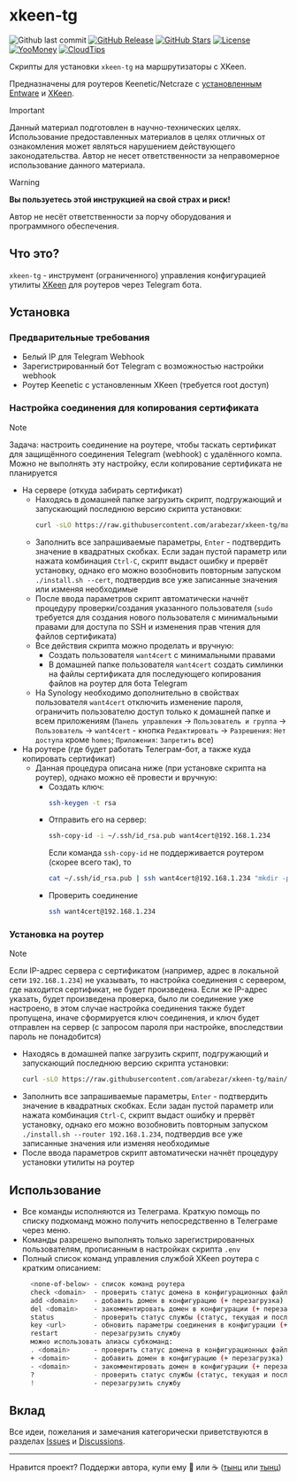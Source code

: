# xkeen-tg

![Github last commit](https://img.shields.io/github/last-commit/arabezar/xkeen-tg)
[![GitHub Release](https://img.shields.io/github/release/arabezar/xkeen-tg?style=flat&color=green)](https://github.com/arabezar/xkeen-tg/releases)
[![GitHub Stars](https://img.shields.io/github/stars/arabezar/xkeen-tg?style=flat)](https://github.com/arabezar/xkeen-tg/stargazers)
[![License](https://img.shields.io/github/license/arabezar/xkeen-tg?style=flat&color=orange)](LICENSE)
[![YooMoney](https://img.shields.io/badge/donate-YooMoney-8037fd.svg?style=flat)](https://yoomoney.ru/to/410013875426872)
[![CloudTips](https://img.shields.io/badge/donate-CloudTips-598bd7.svg?style=flat)](https://pay.cloudtips.ru/p/6352cb45)

Скрипты для установки `xkeen-tg` на маршрутизаторы с XKeen.

Предназначены для роутеров Keenetic/Netcraze с [установленным](https://help.keenetic.com/hc/ru/articles/360021214160-Установка-системы-пакетов-репозитория-Entware-на-USB-накопитель) [Entware](https://github.com/Entware/Entware) и [XKeen](https://github.com/Skrill0/XKeen).

> [!IMPORTANT]
> Данный материал подготовлен в научно-технических целях.
> Использование предоставленных материалов в целях отличных от ознакомления может являться нарушением действующего законодательства.
> Автор не несет ответственности за неправомерное использование данного материала.

> [!WARNING]
> **Вы пользуетесь этой инструкцией на свой страх и риск!**
> 
> Автор не несёт ответственности за порчу оборудования и программного обеспечения.

## Что это?

`xkeen-tg` - инструмент (ограниченного) управления конфигурацией утилиты [XKeen](https://github.com/Skrill0/XKeen) для роутеров через Telegram бота.

## Установка

### Предварительные требования

- Белый IP для Telegram Webhook
- Зарегистрированный бот Telegram с возможностью настройки webhook
- Роутер Keenetic с установленным XKeen (требуется root доступ)

### Настройка соединения для копирования сертификата

> [!NOTE]
> Задача: настроить соединение на роутере, чтобы таскать сертификат для защищённого соединения Telegram (webhook) с удалённого компа. Можно не выполнять эту настройку, если копирование сертификата не планируется
- На сервере (откуда забирать сертификат)
  - Находясь в домашней папке загрузить скрипт, подгружающий и запускающий последнюю версию скрипта установки:
    ```sh
    curl -sLO https://raw.githubusercontent.com/arabezar/xkeen-tg/main/install.sh && chmod +x install.sh && ./install.sh --cert
    ```
  - Заполнить все запрашиваемые параметры, `Enter` - подтвердить значение в квадратных скобках. Если задан пустой параметр или нажата комбинация `Ctrl-C`, скрипт выдаст ошибку и прервёт установку, однако его можно возобновить повторным запуском `./install.sh --cert`, подтвердив все уже записанные значения или изменяя необходимые
  - После ввода параметров скрипт автоматически начнёт процедуру проверки/создания указанного пользователя (`sudo` требуется для создания нового пользователя с минимальными правами для доступа по SSH и изменения прав чтения для файлов сертификата)
  - Все действия скрипта можно проделать и вручную:
    - Создать пользователя `want4cert` с минимальными правами
    - В домашней папке пользователя `want4cert` создать симлинки на файлы сертификата для последующего копирования файлов на роутер для бота Telegram
  - На Synology необходимо дополнительно в свойствах пользователя `want4cert` отключить изменение пароля, ограничить пользователю доступ только к домашней папке и всем приложениям (`Панель управления` -> `Пользователь и группа` -> `Пользователь` -> `want4cert` - кнопка `Редактировать` -> `Разрешения`: `Нет доступа` кроме `homes`; `Приложения`: `Запретить` все)
- На роутере (где будет работать Телеграм-бот, а также куда копировать сертификат)
  - Данная процедура описана ниже (при установке скрипта на роутер), однако можно её провести и вручную:
    - Создать ключ:
      ```sh
      ssh-keygen -t rsa
      ```
    - Отправить его на сервер:
      ```sh
      ssh-copy-id -i ~/.ssh/id_rsa.pub want4cert@192.168.1.234
      ```
      Если команда `ssh-copy-id` не поддерживается роутером (скорее всего так), то
      ```sh
      cat ~/.ssh/id_rsa.pub | ssh want4cert@192.168.1.234 "mkdir -p ~/.ssh && cat >> ~/.ssh/authorized_keys"
      ```
    - Проверить соединение
      ```sh
      ssh want4cert@192.168.1.234
      ```

### Установка на роутер

  > [!NOTE]
  > Если IP-адрес сервера с сертификатом (например, адрес в локальной сети `192.168.1.234`) не указывать, то настройка соединения с сервером, где находится сертификат, не будет произведена.
  > Если же IP-адрес указать, будет произведена проверка, было ли соединение уже настроено, в этом случае настройка соединения также будет пропущена, иначе сформируется ключ соединения, и ключ будет отправлен на сервер (с запросом пароля при настройке, впоследствии пароль не понадобится)

  - Находясь в домашней папке загрузить скрипт, подгружающий и запускающий последнюю версию скрипта установки:
    ```sh
    curl -sLO https://raw.githubusercontent.com/arabezar/xkeen-tg/main/install.sh && chmod +x install.sh && ./install.sh --router 192.168.1.234
    ```
  - Заполнить все запрашиваемые параметры, `Enter` - подтвердить значение в квадратных скобках. Если задан пустой параметр или нажата комбинация `Ctrl-C`, скрипт выдаст ошибку и прервёт установку, однако его можно возобновить повторным запуском `./install.sh --router 192.168.1.234`, подтвердив все уже записанные значения или изменяя необходимые
  - После ввода параметров скрипт автоматически начнёт процедуру установки утилиты на роутер

## Использование

* Все команды исполняются из Телеграма.
  Краткую помощь по списку подкоманд можно получить непосредственно в Телеграме через меню.
* Команды разрешено выполнять только зарегистрированных пользователям, прописанным в настройках скрипта `.env`
* Полный список команд управления службой XKeen роутера с кратким описанием:
  ```sh
    <none-of-below> - список команд роутера
    check <domain>  - проверить статус домена в конфигурационных файлах
    add <domain>    - добавить домен в конфигурацию (+ перезагрузка)
    del <domain>    - закомментировать домен в конфигурации (+ перезагрузка)
    status          - проверить статус службы (статус, текущая и последняя версии xkeen, текущая и последняя версии xray, версии баз данных, внешние IP-адреса роутера)
    key <url>       - обновить параметры соединения в конфигурации (+ перезагрузка), в ответе - заменённый URL с датой к комменте
    restart         - перезагрузить службу
    можно использовать алиасы субкоманд:
    . <domain>      - проверить статус домена в конфигурационных файлах
    + <domain>      - добавить домен в конфигурацию (+ перезагрузка)
    - <domain>      - закомментировать домен в конфигурации (+ перезагрузка)
    ?               - проверить статус службы (статус, текущая и последняя версии xkeen, текущая и последняя версии xray, версии баз данных, внешние IP-адреса роутера)
    !               - перезагрузить службу
  ```

## Вклад

Все идеи, пожелания и замечания категорически приветствуются в разделах [Issues](https://github.com/arabezar/xkeen-tg/issues) и [Discussions](https://github.com/arabezar/xkeen-tg/discussions).

---

Нравится проект? Поддержи автора, купи ему :beers: или :coffee: ([тынц](https://yoomoney.ru/to/410013875426872) или [тынц](https://pay.cloudtips.ru/p/6352cb45))
